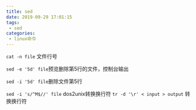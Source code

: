 ```yaml
---
title: sed
date: 2019-09-29 17:01:15
tags:
 - sed
categories:
 - linux命令
---
```



``cat -n file`` 文件行号

``sed -e '5d' file``预览删除第5行的文件，控制台输出

``sed -i '5d' file``删除文件第5行

``sed -i 's/^M$//' file`` dos2unix转换换行符
``tr -d '\r' < input > output`` 转换换行符
